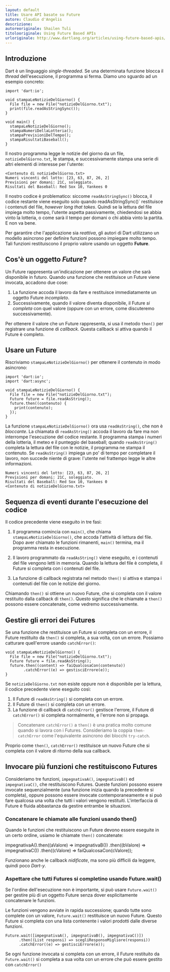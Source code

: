 ```yaml
---
layout: default
title: Usare API basate su Future
autore: Claudio d'Angelis
descrizione: 
autoreoriginale: Shailen Tuli
titolooriginale: Using Future Based APIs
urloriginale: http://www.dartlang.org/articles/using-future-based-apis/
---
```


## Introduzione

Dart è un linguaggio _single-threaded_. Se una determinata funzione blocca il _thread_ dell'esecuzione, il programma si ferma. Diamo uno sguardo ad un esempio concreto:

	import 'dart:io';

	void stampaLeNotizieDelGiorno() {
	  File file = new File("notizieDelGiorno.txt");
	  print(file.readAsStringSync());
	}

	void main() {
	  stampaLeNotizieDelGiorno();
	  stampaNumeriDellaLotteria();
	  stampaPrevisioniDelTempo();
	  stampaRisultatiBaseball();
	}

Il nostro programma legge le notizie del giorno da un file, `notizieDelGiorno.txt`, le stampa, e successivamente stampa una serie di altri elementi di interesse per l'utente:

	<Contenuto di notizieDelGiorno.txt>
	Numeri vincenti del lotto: [23, 63, 87, 26, 2]
	Previsioni per domani: 21C, soleggiato.
	Risultati del Baseball: Red Sox 10, Yankees 0


Il nostro codice è problematico: siccome `readAsStringSync()` blocca, il codice restante viene eseguito solo quando readAsStringSync()` restituisce i contenuti del file, _however long that takes_. Quindi se la lettura del file impiega molto tempo, l'utente aspetta passivamente, chiedendosi se abbia vinto la lotteria, o come sarà il tempo per domani o chi abbia vinto la partita. E non va bene.

Per garantire che l'applicazione sia _reattiva_, gli autori di Dart utilizzano un modello asincrono per definire funzioni possono impiegare molto tempo. Tali funzioni restituiscono il proprio valore usando un oggetto **Future**.

## Cos'è un oggetto _Future_?

Un Future rappresenta un'indicazione per ottenere un valore che sarà disponibile in futuro. Quando una funzione che restituisce un Future viene invocata, accadono due cose:

1. La funzione accoda il lavoro da fare e restituisce immediatamente un oggetto Future _incompleto_.
2. Successivamente, quando il valore diventa disponibile, il Future _si completa_ con quel valore (oppure con un errore, come discuteremo successivamente).

Per ottenere il valore che un Future rappresenta, si usa il metodo `then()` per registrare una funzione di _callback_. Questa callback si attiva quando il Future è completo.

## Usare un Future

Riscriviamo `stampaLeNotizieDelGiorno()` per ottenere il contenuto in modo asincrono:

	import 'dart:io';
	import 'dart:async';

	void stampaLeNotizieDelGiorno() {
	  File file = new File("notizieDelGiorno.txt");
	  Future future = file.readAsString();
	  future.then((contenuto) {
	    print(contenuto);
	  });
	}

La funzione `stampaLeNotizieDelGiorno()` ora usa `readAsString()`, che non è _bloccante_. La chiamata di `readAsString()` accoda il lavoro da fare ma non interrompe l'esecuzione del codice restante. Il programma stampa i numeri della lotteria, il meteo e il punteggio del baseball; quando `readAsString()` completa la lettura del file con le notizie, il programma ne stampa il contenuto. Se `readAsString()` impiega un po' di tempo per completare il lavoro, non succede niente di grave: l'utente nel frattempo legge le altre informazioni.

	Numeri vincenti del lotto: [23, 63, 87, 26, 2]
	Previsioni per domani: 21C, soleggiato.
	Risultati del Baseball: Red Sox 10, Yankees 0
	<Contenuto di notizieDelGiorno.txt>

## Sequenza di eventi durante l'esecuzione del codice

Il codice precedente viene eseguito in tre fasi:

1. Il programma comincia con `main()`, che chiama `stampaLeNotizieDelGiorno()`, che accoda l'attività di lettura del file.
	Dopo aver chiamato le funzioni rimanenti, `main()` termina, ma il programma resta in esecuzione.

2. Il lavoro programmato da `readAsString()` viene eseguito, e i contenuti del file vengono letti in memoria. Quando la lettura del file è completa, il Future si completa con i contenuti del file.

3. La funzione di callback registrata nel metodo `then()` si attiva e stampa i contenuti del file con le notizie del giorno.

Chiamando `then()` si ottiene un nuovo Future, che si completa con il valore restituito dalla callback di `then()`. Questo significa che le chiamate a `then()` possono essere concatenate, come vedremo successivamente.

## Gestire gli errori dei Futures

Se una funzione che restituisce un Future si completa con un errore, il Future restituito da `then()` si completa, a sua volta, con un errore. Possiamo catturare quell'errore usando `catchError()`:

	void stampaLeNotizieDelGiorno() {
	  File file = new File("notizieDelGiorno.txt");
	  Future future = file.readAsString();
	  future.then((content) => faiQualcosaCon(contenuto))
	        .catchError((e) => gestisciErrore(e));
	}

Se `notizieDelGiorno.txt` non esiste oppure non è disponibile per la lettura, il codice precedente viene eseguito così:

1. Il Future di `readAsString()` si completa con un errore.
2. Il Future di `then()` si completa con un errore.
3. La funzione di callback di `catchError()` gestisce l'errore, il Future di `catchError()` si completa normalmente, e l'errore non si propaga.

> Concatenare `catchError()` a `then()` è una pratica molto comune quando si lavora con i Futures. Consideriamo la coppia `then-catchError` come l'equivalente asincrono dei blocchi `try-catch`.


Proprio come `then()`, `catchError()` restituisce un nuovo Future che si completa con il valore di ritorno della sua callback.

## Invocare più funzioni che restituiscono Futures

Consideriamo tre funzioni, `impegnativaA()`, `impegnativaB()` ed `impegnativaC()`, che restituiscono Futures. Queste funzioni possono essere invocate sequenzialmente (una funzione inizia quando la precedente si completa), oppure possono essere invocate contemporaneamente e si può fare qualcosa una volta che tutti i valori vengono restituiti. L'interfaccia di Future è fluida abbastanza da gestire entrambe le situazioni.

### Concatenare le chiamate alle funzioni usando then()

Quando le funzioni che restituiscono un Future devono essere eseguite in un certo ordine, usiamo le chiamate `then()` concatenate:

 impegnativaA().then((aValore) => impegnativaB()) 
            .then((bValore) => impegnativaC()) 
            .then((cValore) => faiQualcosaCon(cValore));


Funzionano anche le callback _nidificate_, ma sono più difficili da leggere, quindi poco _Dart-y_.

### Aspettare che tutti Futures si completino usando Future.wait()

Se l'ordine dell'esecuzione non è importante, si può usare `Future.wait()` per gestire più di un oggetto Future senza dover esplicitamente concatenare le funzioni.

Le funzioni vengono avviate in rapida successione; quando tutte sono complete con un valore, `Future.wait()` restituisce un nuovo Future. Questo Future si completa con una lista contenente i valori prodotti dalle diverse funzioni.

	Future.wait([impegnativaA(), impegnativaB(), impegnativaC()])
	      .then((List responsi) => scegliResponsoMigliore(responsi))
	      .catchError((e) => gestisciErrore(e));


Se ogni funzione invocata si completa con un errore, il Future restituito da `Future.wait()` si completa a sua volta con un errore che può essere gestito con `catchError()`

